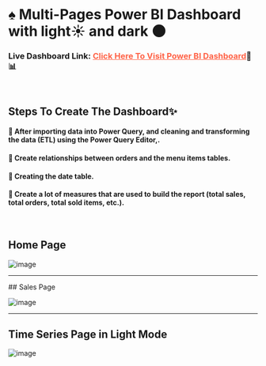 
# ♠ Multi-Pages Power BI Dashboard with light☀️ and dark 🌑

### Live Dashboard Link: <a href = "https://app.powerbi.com/view?r=eyJrIjoiNTM3N2RkZmItMTdhOS00MDJkLWEzNDctOTc2NTM2MjYwNGEzIiwidCI6ImRmODY3OWNkLWE4MGUtNDVkOC05OWFjLWM4M2VkN2ZmOTVhMCJ9" style = "color: tomato">Click Here To Visit Power BI Dashboard</a>🥰📊


<br>

## Steps To Create The Dashboard✨
#### 🍔 After importing data into Power Query, and cleaning and transforming the data (ETL) using the Power Query Editor,.
#### 🍔 Create relationships between orders and the menu items tables.
#### 🍔 Creating the date table.
#### 🍔 Create a lot of measures that are used to build the report (total sales, total orders, total sold items, etc.).

<br>

## Home Page

![image](https://github.com/modyehab810/Restaurant-Sales-Dashboard/assets/114261123/33bd6061-0831-4731-a75a-c074b0515368)


<hr>
## Sales Page

![image](https://github.com/modyehab810/Restaurant-Sales-Dashboard/assets/114261123/34163fe3-a424-43db-b4b7-127f9395960a)

<hr>

## Time Series Page in Light Mode
![image](https://github.com/modyehab810/Restaurant-Sales-Dashboard/assets/114261123/9e35c2c8-8a7d-436d-8d0b-0c0014959c3a)

